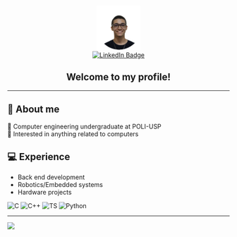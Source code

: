 <!--TODO: Change profile picture-->
<div align="center" id="header">
    <img src="file.png" width=100px> 
    <div align="center">
        <a href="https://www.linkedin.com/in/erick-diogo-de-almeida-sousa-baa410269/">
            <img src="https://img.shields.io/badge/LinkedIn-blue?style=for-the-badge&logo=linkedin&logoColor=white" alt="LinkedIn Badge"/>
        </a>
    </div>
    <h2>
        Welcome to my profile!
    </h2>
</div>

---

## 👤 About me

:book: Computer engineering undergraduate at POLI-USP<br>
:telescope: Interested in anything related to computers<br>


## 💻 Experience
- Back end development
- Robotics/Embedded systems
- Hardware projects

![C](https://img.shields.io/badge/c-%2300599C.svg?style=for-the-badge&logo=c&logoColor=white) ![C++](https://img.shields.io/badge/c++-%2300599C.svg?style=for-the-badge&logo=c%2B%2B&logoColor=white) ![TS](https://img.shields.io/badge/typescript-%2300599C.svg?style=for-the-badge&logo=typescript&logoColor=white) ![Python](https://img.shields.io/badge/python-%2300599C.svg?style=for-the-badge&logo=python&logoColor=white)


---
[![](https://visitcount.itsvg.in/api?id=Erick-DAS&icon=0&color=0)](https://visitcount.itsvg.in)
